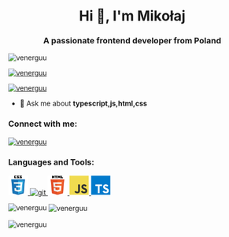 <h1 align="center">Hi 👋, I'm Mikołaj</h1>
<h3 align="center">A passionate frontend developer from Poland</h3>

<p align="left"> <img src="https://komarev.com/ghpvc/?username=venerguu&label=Profile%20views&color=0e75b6&style=flat" alt="venerguu" /> </p>

<p align="left"> <a href="https://github.com/ryo-ma/github-profile-trophy"><img src="https://github-profile-trophy.vercel.app/?username=venerguu" alt="venerguu" /></a> </p>

<p align="left"> <a href="https://twitter.com/venerguu" target="blank"><img src="https://img.shields.io/twitter/follow/venerguu?logo=twitter&style=for-the-badge" alt="venerguu" /></a> </p>

- 💬 Ask me about **typescript,js,html,css**

<h3 align="left">Connect with me:</h3>
<p align="left">
<a href="https://twitter.com/venerguu" target="blank"><img align="center" src="https://raw.githubusercontent.com/rahuldkjain/github-profile-readme-generator/master/src/images/icons/Social/twitter.svg" alt="venerguu" height="30" width="40" /></a>
</p>

<h3 align="left">Languages and Tools:</h3>
<p align="left"> <a href="https://www.w3schools.com/css/" target="_blank" rel="noreferrer"> <img src="https://raw.githubusercontent.com/devicons/devicon/master/icons/css3/css3-original-wordmark.svg" alt="css3" width="40" height="40"/> </a> <a href="https://git-scm.com/" target="_blank" rel="noreferrer"> <img src="https://www.vectorlogo.zone/logos/git-scm/git-scm-icon.svg" alt="git" width="40" height="40"/> </a> <a href="https://www.w3.org/html/" target="_blank" rel="noreferrer"> <img src="https://raw.githubusercontent.com/devicons/devicon/master/icons/html5/html5-original-wordmark.svg" alt="html5" width="40" height="40"/> </a> <a href="https://developer.mozilla.org/en-US/docs/Web/JavaScript" target="_blank" rel="noreferrer"> <img src="https://raw.githubusercontent.com/devicons/devicon/master/icons/javascript/javascript-original.svg" alt="javascript" width="40" height="40"/> </a> <a href="https://www.typescriptlang.org/" target="_blank" rel="noreferrer"> <img src="https://raw.githubusercontent.com/devicons/devicon/master/icons/typescript/typescript-original.svg" alt="typescript" width="40" height="40"/> </a> </p>

<p><img align="left" src="https://github-readme-stats.vercel.app/api/top-langs?username=venerguu&show_icons=true&locale=en&layout=compact" alt="venerguu" /></p>

<p>&nbsp;<img align="center" src="https://github-readme-stats.vercel.app/api?username=venerguu&show_icons=true&locale=en" alt="venerguu" /></p>

<p><img align="center" src="https://github-readme-streak-stats.herokuapp.com/?user=venerguu&" alt="venerguu" /></p>
